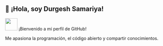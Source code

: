 ## 👋 ¡Hola, soy Durgesh Samariya!

<img src="https://media.giphy.com/media/hvRJCLFzcasrR4ia7z/giphy.gif" width="40">  
¡Bienvenido a mi perfil de GitHub!

Me apasiona la programación, el código abierto y compartir conocimientos.
